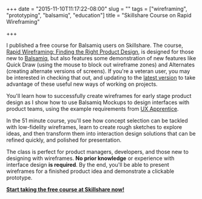 +++
date = "2015-11-10T11:17:22-08:00"
slug = ""
tags = ["wireframing", "prototyping", "balsamiq", "education"]
title = "Skillshare Course on Rapid Wireframing"

+++

I published a free course for Balsamiq users on Skillshare. The course, <a href="http://skl.sh/1MCi9sC">Rapid Wireframing: Finding the Right Product Design</a>, is designed for those new to <a href="http://balsamiq.com">Balsamiq</a>, but also features some demonstration of new features like Quick Draw (using the mouse to block out wireframe zones) and Alternates (creating alternate versions of screens). If you're a veteran user, you may be interested in checking that out, and updating to the <a href="https://balsamiq.com/download/">latest version</a> to take advantage of these useful new ways of working on projects.

You'll learn how to successfully create wireframes for early stage product design as I show how to use Balsamiq Mockups to design interfaces with product teams, using the example requirements from <a href="http://www.uxapprentice.com/" target="_blank">UX Apprentice</a>.

In the 51 minute course, you'll see how concept selection can be tackled with low-fidelity wireframes, learn to create rough sketches to explore ideas, and then transform them into interaction design solutions that can be refined quickly, and polished for presentation.

The class is perfect for product managers, developers, and those new to designing with wireframes. <strong>No prior knowledge</strong> or experience with interface design <strong>is required</strong>. By the end, you'll be able to present wireframes for a finished product idea and demonstrate a clickable prototype.

<strong><a href="http://skl.sh/1MCi9sC">Start taking the free course at Skillshare now!</a></strong>
